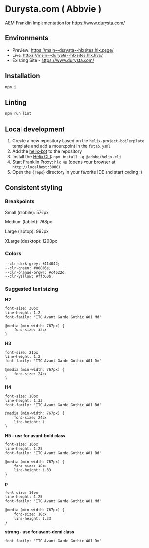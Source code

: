# Durysta.com ( Abbvie )
AEM Franklin Implementation for https://www.durysta.com/

## Environments
- Preview: https://main--durysta--hlxsites.hlx.page/
- Live: https://main--durysta--hlxsites.hlx.live/
- Existing Site - https://www.durysta.com/

## Installation

```sh
npm i
```

## Linting

```sh
npm run lint
```

## Local development

1. Create a new repository based on the `helix-project-boilerplate` template and add a mountpoint in the `fstab.yaml`
1. Add the [helix-bot](https://github.com/apps/helix-bot) to the repository
1. Install the [Helix CLI](https://github.com/adobe/helix-cli): `npm install -g @adobe/helix-cli`
1. Start Franklin Proxy: `hlx up` (opens your browser at `http://localhost:3000`)
1. Open the `{repo}` directory in your favorite IDE and start coding :)

## Consistent styling

### Breakpoints

Small (mobile): 576px

Medium (tablet): 768px

Large (laptop): 992px

XLarge (desktop): 1200px

### Colors

    --clr-dark-grey: #414042;
    --clr-green: #00806e;
    --clr-orange-brown: #c4622d;
    --clr-yellow: #ffc60b;

### Suggested text sizing

**H2**

    font-size: 30px
    line-height: 1.2
    font-family: 'ITC Avant Garde Gothic W01 Md'

    @media (min-width: 767px) {
        font-size: 32px
    }

**H3**

    font-size: 21px
    line-height: 1.2
    font-family: 'ITC Avant Garde Gothic W01 Dm'
    
    @media (min-width: 767px) {
        font-size: 24px
    }

**H4**

    font-size: 18px
    line-height: 1.33
    font-family: 'ITC Avant Garde Gothic W01 Bd'

    @media (min-width: 767px) {
        font-size: 24px
        line-height: 1
    }

**H5 - use for avant-bold class**

    font-size: 16px
    line-height: 1.25
    font-family: 'ITC Avant Garde Gothic W01 Bd'

    @media (min-width: 767px) {
        font-size: 18px
        line-height: 1.33
    }

**p**

    font-size: 16px
    line-height: 1.25
    font-family: 'ITC Avant Garde Gothic W01 Md'

    @media (min-width: 767px) {
        font-size: 18px
        line-height: 1.33
    }
    
**strong - use for avant-demi class**

    font-family: 'ITC Avant Garde Gothic W01 Dm'
